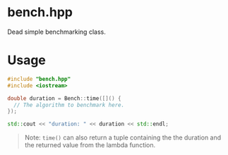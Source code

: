 # bench.hpp
Dead simple benchmarking class.

# Usage

```cpp
#include "bench.hpp"
#include <iostream>

double duration = Bench::time([]() {
  // The algorithm to benchmark here.
});

std::cout << "duration: " << duration << std::endl;

```

> Note: `time()` can also return a tuple containing the the duration and the returned value from the lambda function.

